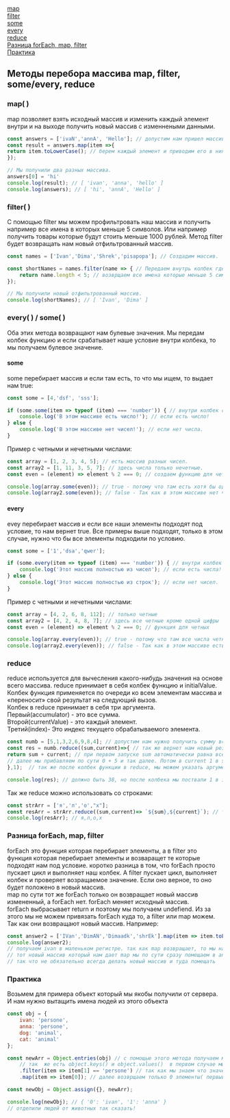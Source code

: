 [map](#map)<br>
[filter](#filter)<br>
[some](#some)<br>
[every](#every)<br>
[reduce](#reduce)<br>
[Разница forEach, map, filter](#forEach)<br>
[Практика]()<br>

## Методы перебора массива map, filter, some/every, reduce

### <a name='#map'> map( )  </a>
map позволяет взять исходный массив и изменить каждый элемент внутри и на выходе получить новый массив с изменнеными данными.

```javaScript
const answers = ['ivaN','annA', 'Hello']; // допустим нам пришел массив с тем что вводили пользватели.
const result = answers.map(item =>{
return item.toLowerCase(); // берем каждый элемент и приводим его в нижний регистр.
}); 

// Мы получили два разных массива.
answers[0] = 'hi'
console.log(result); // [ 'ivan', 'anna', 'hello' ]
console.log(answers); // [ 'hi', 'annA', 'Hello' ]
```

### <a name='#filter'> filter( ) </a>
С помощью filter мы можем профильтровать наш массив и получить например все имена в которых меньше 5 символов. Или например получить товары которые будут стоить меньше 1000 рублей.
Метод filter будет возвращать нам новый отфильтрованный массив.
```javaScript
const names = ['Ivan','Dima','Shrek','pisapopa']; // Создадим массив.

const shortNames = names.filter(name => { // Передаем внутрь колбек где name Будет каждый наш элемент массива.
    return name.length < 5; // возврщаем все имена которые меньше 5 символов.  
});

// Мы получили новый отфильтрованный массив.
console.log(shortNames); // [ 'Ivan', 'Dima' ]
```
### every( ) / some( )
Оба этих метода возвращают нам булевые значения. Мы передам колбек функцию и если срабатывает наше условие внутри колбека, то мы получаем булевое значение.
#### some ####
some перебирает массив и если там есть, то что мы ищем, то выдает нам true:
```javaScript
const some = [4,'dsf', 'sss'];

if (some.some(item => typeof (item) === 'number')) { // внутри колбек с typeof и мы проверяем равен ли тип number.
    console.log('В этом массиве есть число!'); // если есть число!
} else {
    console.log('В этом массиве нет чисел!'); // если нет числа.
}
```
Пример с четными и нечетными числами:
```javaScript
const array = [1, 2, 3, 4, 5]; // есть массив разных чисел.
const array2 = [1, 11, 3, 5, 7]; // здесь числа только нечетные.
const even = (element) => element % 2 === 0; // создаем функцию для четных чисел.

console.log(array.some(even)); // true - потому что там есть хотя бы одно четное число.
console.log(array2.some(even)); // false - Так как в этом массиве нет четных чисел.
```

#### every ####
evey перебирает массив и если все наши элементы подходят под условие, то нам вернет true.
Все примеры выше подходят, только в этом случае, нужно что бы все элементы подходили по условию.
```javaScript
const some = ['1','dsa','qwer'];

if (some.every(item => typeof (item) === 'number')) { // внутри колбек с typeof и мы проверяем равен ли тип number.
    console.log('Этот массив полностью из чисел'); // если есть числа!
} else {
    console.log('Этот массив полностью из строк'); // если нет чисел.
}
```
Пример с четными и нечетными числами:
```javaScript
const array = [4, 2, 6, 8, 112]; // только четные
const array2 = [4, 2, 4, 8, 7]; // здесь все четные кроме одной цифры
const even = (element) => element % 2 === 0; // функция для четных

console.log(array.every(even)); // true - потому что там все числа четные
console.log(array2.every(even)); // false - Так как в этом массиве есть хотя бы одно нечетное
```




### reduce
reduce используется для вычесления какого-нибудь значения на основе всего массива. reduce принимает в себя колбек функцию и initialValue.
Колбек функция применяется по очереди ко всем элементам массива и «переносит» свой результат на следующий вызов.<br>
Колбек в reduce принимает в себя три аргумента.<br>
Первый(accumulator) - это все сумма.<br>
Второй(currentValue) - это каждый элемент.<br>
Третий(index)- Это индекс текущего обрабатываемого элемента.
```javaScript
const numb = [5,1,3,2,6,9,8,4]; // допустим нам нужно получить сумму всех этих элементов.
const res = numb.reduce((sum,current)=>{ // так же вернет нам новый результат который мы помещаем в res.
return sum + current; // при первом запуске sum автоматически равна всегда 0, в current будет 5 - наш первый элемент массива
// далее мы прибавляем по сути 0 + 5 и так далее. Потом в current 1 в sum 5 это прибавляется и в sum уже будет 6 и тд тд
},1);  // так же после колбек функции в reduce, мы можем указать аргумент 'initialValue' который принимает в себя начальное значение sum.

console.log(res); // должно быть 38, но после колбека мы поствали 1 в initialValue и оно пошло в sum, так что 39.
```
Так же reduce можно использовать со строками:
```javaScript
const strArr = ['я','л','о',"х"];
const resArr = strArr.reduce((sum,current)=> `${sum},${current}`); // так же можем слепить строки, тут мы добавили между ними запятые
console.log(resArr); // я,л,о,х
```
### Разница forEach, map, filter
forEach это функция которая перебирает элементы, а в filter это функция которая перебирает элементы и возваращет те которые подходят нам под условие.
коротко разница в том, что forEach просто пускает цикл и выполняет наш колбек. А filter пускает цикл, выполняет колбек и проверяет возращаемое значение. Если оно верное, то оно будет положено в новый массив.<br>
map по сути тот же forEach только он возвращает новый массив измененный, а forEach нет. forEach меняет исходный  массив.<br>
forEach выбрасывает return и поэтому мы получаем undefiend. Из за этого мы не можем привязать forEach куда то, а filter или map можем. Так как они возвращают новый массив.
Например:
```javaScript
const answer2 = ['IVan','DimAN','Dimaadk','shrEk'].map(item => item.toLowerCase()).filter(item => item.length < 5);
console.log(answer2); 
// получаем ivan в маленьком регистре. так как map возвращает, то мы на этом можем юзать filter у forEach Был бы undefiend поэтому применить что то дальше не получилось бы
// тот новый массив который нам дает map мы по сути сразу помещаем в answer2, то же самое делает и filter
// так что не обязательно всегда делать новый массив и туда помещать
```
### Практика
Возьмем для примера объект который мы якобы получили от сервера. И нам нужно вытащить имена людей из этого объекта
```javaScript
const obj = {
    ivan: 'persone',
    anna: 'persone',
    dog: 'animal',
    cat: 'animal'
};

const newArr = Object.entries(obj) // с помощью этого метода получаем матрицу, массив в массиве, получаем ключ и значение[[ключ][значение]]
    // так  же есть object.keys() и object.values()  в первом случае мы получим ключи во втором значения в виже массива
    .filter(item => item[1] == 'persone') // так как мы знаем что значения у нас под индексом 1, мы проверяем значение на persone
    .map(item => item[0]); // далее возврщаем только 0 элементы( первыве) и так мы получаем наш массив с именами

const newObj = Object.assign({}, newArr);

console.log(newObj); // { '0': 'ivan', '1': 'anna' } 
// отделили людей от животных так сказать!
```
